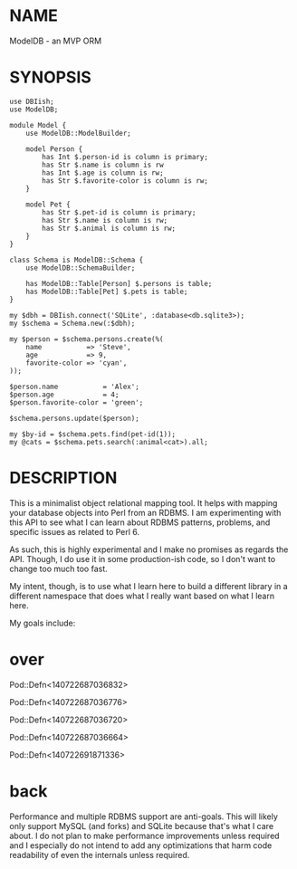 NAME
====

ModelDB - an MVP ORM

SYNOPSIS
========

    use DBIish;
    use ModelDB;

    module Model {
        use ModelDB::ModelBuilder;

        model Person {
            has Int $.person-id is column is primary;
            has Str $.name is column is rw
            has Int $.age is column is rw;
            has Str $.favorite-color is column is rw;
        }

        model Pet {
            has Str $.pet-id is column is primary;
            has Str $.name is column is rw;
            has Str $.animal is column is rw;
        }
    }

    class Schema is ModelDB::Schema {
        use ModelDB::SchemaBuilder;

        has ModelDB::Table[Person] $.persons is table;
        has ModelDB::Table[Pet] $.pets is table;
    }

    my $dbh = DBIish.connect('SQLite', :database<db.sqlite3>);
    my $schema = Schema.new(:$dbh);

    my $person = $schema.persons.create(%(
        name           => 'Steve',
        age            => 9,
        favorite-color => 'cyan',
    ));

    $person.name           = 'Alex';
    $person.age            = 4;
    $person.favorite-color = 'green';

    $schema.persons.update($person);

    my $by-id = $schema.pets.find(pet-id(1));
    my @cats = $schema.pets.search(:animal<cat>).all;

DESCRIPTION
===========

This is a minimalist object relational mapping tool. It helps with mapping your database objects into Perl from an RDBMS. I am experimenting with this API to see what I can learn about RDBMS patterns, problems, and specific issues as related to Perl 6.

As such, this is highly experimental and I make no promises as regards the API. Though, I do use it in some production-ish code, so I don't want to change too much too fast.

My intent, though, is to use what I learn here to build a different library in a different namespace that does what I really want based on what I learn here.

My goals include:

over
====



Pod::Defn<140722687036832>

Pod::Defn<140722687036776>

Pod::Defn<140722687036720>

Pod::Defn<140722687036664>

Pod::Defn<140722691871336>

back
====



Performance and multiple RDBMS support are anti-goals. This will likely only support MySQL (and forks) and SQLite because that's what I care about. I do not plan to make performance improvements unless required and I especially do not intend to add any optimizations that harm code readability of even the internals unless required.

